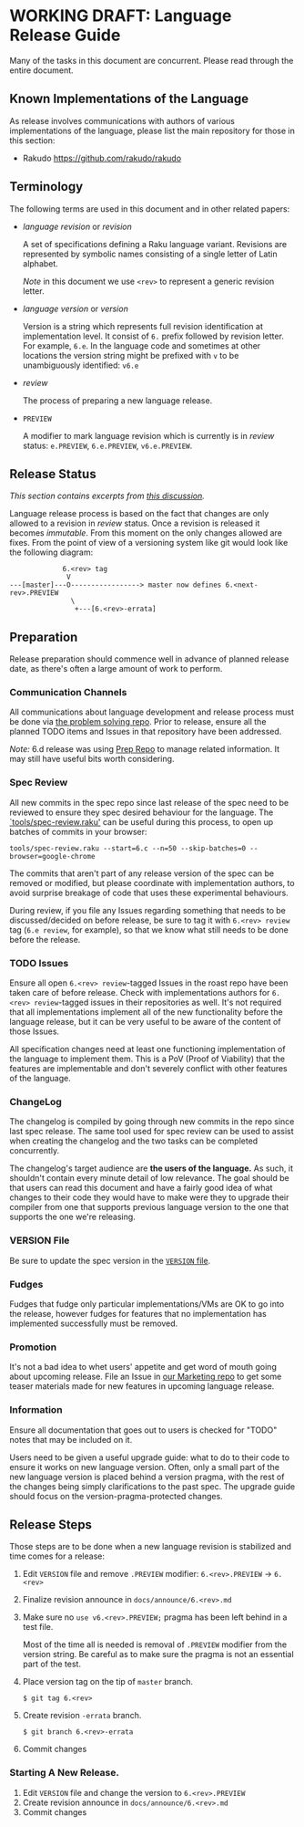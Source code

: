 # WORKING DRAFT: Language Release Guide

Many of the tasks in this document are concurrent. Please read through the entire document.

## Known Implementations of the Language

As release involves communications with authors of various implementations of the language,
please list the main repository for those in this section:

* Rakudo https://github.com/rakudo/rakudo

## Terminology

The following terms are used in this document and in other related papers:

- _language revision_ or _revision_

  A set of specifications defining a Raku language variant. Revisions are represented by symbolic names consisting of
  a single letter of Latin alphabet.

  _Note_ in this document we use `<rev>` to represent a generic revision letter.

- _language version_ or _version_

  Version is a string which represents full revision identification at implementation level. It consist of `6.` prefix
  followed by revision letter. For example, `6.e`. In the language code and sometimes at other locations the version
  string might be prefixed with `v` to be unambiguously identified: `v6.e`

- _review_

   The process of preparing a new language release.

- `PREVIEW`

   A modifier to mark language revision which is currently is in _review_ status: `e.PREVIEW`, `6.e.PREVIEW`,
   `v6.e.PREVIEW`.

## Release Status

_This section contains excerpts from [this discussion](https://github.com/perl6/problem-solving/issues/31)._

Language release process is based on the fact that changes are only allowed to a revision in _review_ status. Once a
revision is released it becomes _immutable_. From this moment on the only changes allowed are fixes. From the point of
view of a versioning system like git would look like the following diagram:

```
             6.<rev> tag
              V
---[master]---O-----------------> master now defines 6.<next-rev>.PREVIEW
               \
                +---[6.<rev>-errata]
```

## Preparation

Release preparation should commence well in advance of planned release date, as there's often a large amount of work to
perform.

### Communication Channels

All communications about language development and release process must be done via
[the problem solving repo](https://github.com/perl6/problem-solving). Prior to release, ensure
all the planned TODO items and Issues in that repository have been addressed.

_Note:_ 6.d release was using [Prep Repo](https://github.com/perl6/6.d-prep) to manage related
information. It may still have useful bits worth considering.

### Spec Review

All new commits in the spec repo since last release of the spec need to be reviewed to ensure
they spec desired behaviour for the language. The [`tools/spec-review.raku'](tools/spec-review.raku)
can be useful during this process, to open up batches of commits in your browser:

    tools/spec-review.raku --start=6.c --n=50 --skip-batches=0 --browser=google-chrome

The commits that aren't part of any release version of the spec can be removed or modified, but
please coordinate with implementation authors, to avoid surprise breakage of code that uses these
experimental behaviours.

During review, if you file any Issues regarding something that needs to be discussed/decided on before release, be sure
to tag it with `6.<rev> review` tag (`6.e review`, for example), so that we know what still needs to be done before the
release.

### TODO Issues

Ensure all open `6.<rev> review`-tagged Issues in the roast repo have been taken care of before release.
Check with implementations authors for `6.<rev> review`-tagged issues in their repositories as well.
It's not required that all implementations implement all of the new functionality before the
language release, but it can be very useful to be aware of the content of those Issues.

All specification changes need at least one functioning implementation of the language to
implement them. This is a PoV (Proof of Viability) that the features are implementable and don't
severely conflict with other features of the language.

### ChangeLog

The changelog is compiled by going through new commits in the repo since last spec release.
The same tool used for spec review can be used to assist when creating the changelog and the two
tasks can be completed concurrently.

The changelog's target audience are **the users of the language.** As such, it shouldn't contain
every minute detail of low relevance. The goal should be that users can read this document and
have a fairly good idea of what changes to their code they would have to make were they to upgrade
their compiler from one that supports previous language version to the one that supports the
one we're releasing.

### VERSION File

Be sure to update the spec version in the [`VERSION` file](https://github.com/perl6/roast/blob/master/VERSION).

### Fudges

Fudges that fudge only particular implementations/VMs are OK to go into the release, however
fudges for features that no implementation has implemented successfully must be removed.

### Promotion

It's not a bad idea to whet users' appetite and get word of mouth going about upcoming release.
File an Issue in [our Marketing repo](https://github.com/perl6/marketing) to get some teaser
materials made for new features in upcoming language release.

### Information

Ensure all documentation that goes out to users is checked for "TODO" notes
that may be included on it.

Users need to be given a useful upgrade guide: what to do to their code to
ensure it works on new language version. Often, only a small part of the
new language version is placed behind a version pragma, with the rest of the
changes being simply clarifications to the past spec. The upgrade guide should
focus on the version-pragma-protected changes.

## Release Steps

Those steps are to be done when a new language revision is stabilized and time comes for a release:

1. Edit `VERSION` file and remove `.PREVIEW` modifier: `6.<rev>.PREVIEW` -> `6.<rev>`
1. Finalize revision announce in `docs/announce/6.<rev>.md`
1. Make sure no `use v6.<rev>.PREVIEW;` pragma has been left behind in a test file.

   Most of the time all is needed is removal of `.PREVIEW` modifier from the version string. Be careful as to make sure
   the pragma is not an essential part of the test.

1. Place version tag on the tip of `master` branch.

   ```
   $ git tag 6.<rev>
   ```
1. Create revision `-errata` branch.

   ```
   $ git branch 6.<rev>-errata
   ```

1. Commit changes

### Starting A New Release.

1. Edit `VERSION` file and change the version to `6.<rev>.PREVIEW`
1. Create revision announce in `docs/announce/6.<rev>.md`
1. Commit changes
